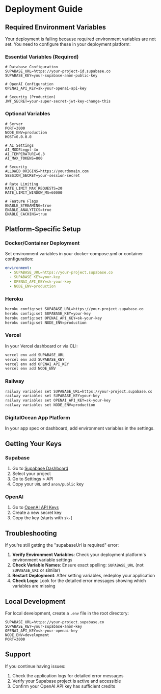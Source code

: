 # Deployment Guide

## Required Environment Variables

Your deployment is failing because required environment variables are not set. You need to configure these in your deployment platform:

### Essential Variables (Required)

```env
# Database Configuration
SUPABASE_URL=https://your-project-id.supabase.co
SUPABASE_KEY=your-supabase-anon-public-key

# OpenAI Configuration  
OPENAI_API_KEY=sk-your-openai-api-key

# Security (Production)
JWT_SECRET=your-super-secret-jwt-key-change-this
```

### Optional Variables

```env
# Server
PORT=3000
NODE_ENV=production
HOST=0.0.0.0

# AI Settings
AI_MODEL=gpt-4o
AI_TEMPERATURE=0.3
AI_MAX_TOKENS=800

# Security
ALLOWED_ORIGINS=https://yourdomain.com
SESSION_SECRET=your-session-secret

# Rate Limiting
RATE_LIMIT_MAX_REQUESTS=20
RATE_LIMIT_WINDOW_MS=60000

# Feature Flags
ENABLE_STREAMING=true
ENABLE_ANALYTICS=true
ENABLE_CACHING=true
```

## Platform-Specific Setup

### Docker/Container Deployment
Set environment variables in your docker-compose.yml or container configuration:

```yaml
environment:
  - SUPABASE_URL=https://your-project.supabase.co
  - SUPABASE_KEY=your-key
  - OPENAI_API_KEY=sk-your-key
  - NODE_ENV=production
```

### Heroku
```bash
heroku config:set SUPABASE_URL=https://your-project.supabase.co
heroku config:set SUPABASE_KEY=your-key
heroku config:set OPENAI_API_KEY=sk-your-key
heroku config:set NODE_ENV=production
```

### Vercel
In your Vercel dashboard or via CLI:
```bash
vercel env add SUPABASE_URL
vercel env add SUPABASE_KEY  
vercel env add OPENAI_API_KEY
vercel env add NODE_ENV
```

### Railway
```bash
railway variables set SUPABASE_URL=https://your-project.supabase.co
railway variables set SUPABASE_KEY=your-key
railway variables set OPENAI_API_KEY=sk-your-key
railway variables set NODE_ENV=production
```

### DigitalOcean App Platform
In your app spec or dashboard, add environment variables in the settings.

## Getting Your Keys

### Supabase
1. Go to [Supabase Dashboard](https://supabase.com/dashboard)
2. Select your project
3. Go to Settings > API
4. Copy your `URL` and `anon/public` key

### OpenAI
1. Go to [OpenAI API Keys](https://platform.openai.com/api-keys)
2. Create a new secret key
3. Copy the key (starts with `sk-`)

## Troubleshooting

If you're still getting the "supabaseUrl is required" error:

1. **Verify Environment Variables**: Check your deployment platform's environment variable settings
2. **Check Variable Names**: Ensure exact spelling: `SUPABASE_URL` (not `SUPABASE_URI` or similar)
3. **Restart Deployment**: After setting variables, redeploy your application
4. **Check Logs**: Look for the detailed error messages showing which variables are missing

## Local Development

For local development, create a `.env` file in the root directory:

```env
SUPABASE_URL=https://your-project.supabase.co
SUPABASE_KEY=your-supabase-anon-key
OPENAI_API_KEY=sk-your-openai-key
NODE_ENV=development
PORT=3000
```

## Support

If you continue having issues:
1. Check the application logs for detailed error messages
2. Verify your Supabase project is active and accessible
3. Confirm your OpenAI API key has sufficient credits
